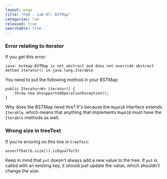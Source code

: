 ```yaml
---
layout: page
title: "FAQ - Lab 07: BSTMap"
categories: lab
released: true
searchable: true
---
```


### Error relating to iterator

If you get this error:

```
java: bstmap.BSTMap is not abstract and does not override abstract method iterator() in java.lang.Iterable
```

You need to put the following method in your BSTMap:

```
public Iterator<K> iterator() {
    throw new UnsupportedOperationException();
}
```

Why does the BSTMap need this? It's because the `Map61B` interface extends `Iterable`, which means that anything that implements `Map61B` must have the `Iterable` methods as well.

### Wrong size in treeTest

If you're erroring on this line in `treeTest`:

```
assertThat(b.size()).isEqualTo(5)
```

Keep in mind that `put` doesn't always add a new value to the tree. If `put` is called with an existing key, it should just update the value, which shouldn't change the size.

